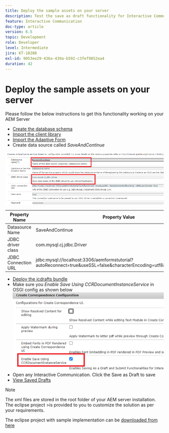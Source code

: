 ```yaml
---
title: Deploy the sample assets on your server
description: Test the save as draft functionality for Interactive Communications
feature: Interactive Communication
doc-type: article
version: 6.5
topic: Development
role: Developer
level: Intermediate
jira: KT-10208
exl-id: 9053ee29-436a-439a-b592-c3fef9852ea4
duration: 42
---
```

# Deploy the sample assets on your server

Please follow the below instructions to get this functionality working on your AEM Server

* [Create the database schema](assets/icdrafts.sql)
* [Import the client library](assets/icdrafts.zip)
* [Import the Adaptive Form](assets/SavedDraftsAdaptiveForm.zip)
* Create data source called _SaveAndContinue_

![Create Data Source](assets/data-source.png)

|Property Name|Property Value   |
|---|---|
|Datasource Name|SaveAndContinue|
|JDBC driver class|com.mysql.cj.jdbc.Driver|
|JDBC Connection URL|jdbc:mysql://localhost:3306/aemformstutorial?autoReconnect=true&useSSL=false&characterEncoding=utf8&useUnicode=true|

* [Deploy the icdrafts bundle](assets/icdrafts.icdrafts.core-1.0-SNAPSHOT.jar)
* Make sure you _Enable Save Using CCRDocumentInstanceService_ in OSGI config as shown below
![Enable Drafts](assets/enable-drafts.png)
* Open any Interactive Communication. Click the Save as Draft to save
* [View Saved Drafts](http://localhost:4502/content/dam/formsanddocuments/saveddrafts/jcr:content?wcmmode=disabled)

>[!NOTE]
>The xml files are stored in the root folder of your AEM server installation. The eclipse project >is provided to you to customize the solution as per your requirements.

The eclipse project with sample implementation can be [downloaded from here](assets/icdrafts-eclipse-project.zip)

